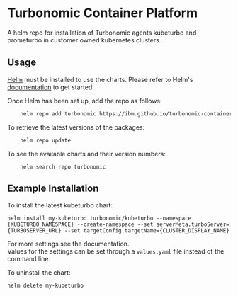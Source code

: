 # Turbonomic Container Platform

A helm repo for installation of Turbonomic agents kubeturbo and prometurbo in customer owned kubernetes clusters.

## Usage

[Helm](https://helm.sh) must be installed to use the charts.  Please refer to
Helm's [documentation](https://helm.sh/docs) to get started.

Once Helm has been set up, add the repo as follows:
```bash
    helm repo add turbonomic https://ibm.github.io/turbonomic-container-platform/
```

To retrieve the latest versions of the packages:
```bash
    helm repo update
```


To see the available charts and their version numbers: 
```
    helm search repo turbonomic
```


## Example Installation

To install the latest kubeturbo chart:

    helm install my-kubeturbo turbonomic/kubeturbo --namespace {KUBETURBO_NAMESPACE} --create-namespace --set serverMeta.turboServer={TURBOSERVER_URL} --set targetConfig.targetName={CLUSTER_DISPLAY_NAME}

For more settings see the documentation.  
Values for the settings can be set through a `values.yaml` file instead of the command line.

To uninstall the chart:

    helm delete my-kubeturbo
